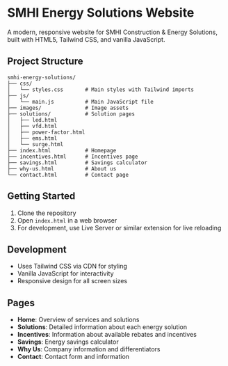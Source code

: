 # SMHI Energy Solutions Website

A modern, responsive website for SMHI Construction & Energy Solutions, built with HTML5, Tailwind CSS, and vanilla JavaScript.

## Project Structure

```
smhi-energy-solutions/
├── css/
│   └── styles.css       # Main styles with Tailwind imports
├── js/
│   └── main.js          # Main JavaScript file
├── images/              # Image assets
├── solutions/           # Solution pages
│   ├── led.html
│   ├── vfd.html
│   ├── power-factor.html
│   ├── ems.html
│   └── surge.html
├── index.html           # Homepage
├── incentives.html      # Incentives page
├── savings.html         # Savings calculator
├── why-us.html          # About us
└── contact.html         # Contact page
```

## Getting Started

1. Clone the repository
2. Open `index.html` in a web browser
3. For development, use Live Server or similar extension for live reloading

## Development

- Uses Tailwind CSS via CDN for styling
- Vanilla JavaScript for interactivity
- Responsive design for all screen sizes

## Pages

- **Home**: Overview of services and solutions
- **Solutions**: Detailed information about each energy solution
- **Incentives**: Information about available rebates and incentives
- **Savings**: Energy savings calculator
- **Why Us**: Company information and differentiators
- **Contact**: Contact form and information
